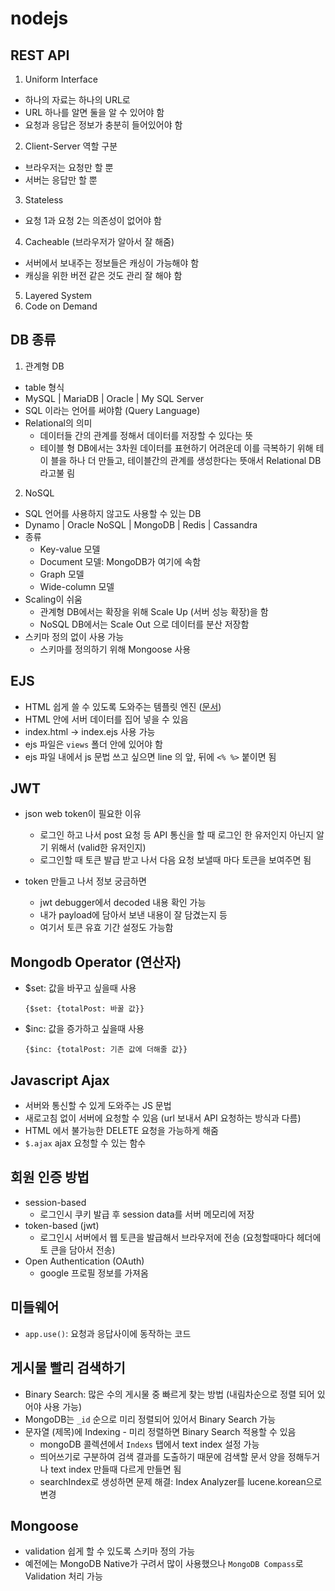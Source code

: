 # nodejs

## REST API

1. Uniform Interface

- 하나의 자료는 하나의 URL로
- URL 하나를 알면 둘을 알 수 있어야 함
- 요청과 응답은 정보가 충분히 들어있어야 함

2. Client-Server 역할 구분

- 브라우저는 요청만 할 뿐
- 서버는 응답만 할 뿐

3. Stateless

- 요청 1과 요청 2는 의존성이 없어야 함

4. Cacheable (브라우저가 알아서 잘 해줌)

- 서버에서 보내주는 정보들은 캐싱이 가능해야 함
- 캐싱을 위한 버전 같은 것도 관리 잘 해야 함

5. Layered System
6. Code on Demand

## DB 종류

1. 관계형 DB

- table 형식
- MySQL | MariaDB | Oracle | My SQL Server
- SQL 이라는 언어를 써야함 (Query Language)
- Relational의 의미
  - 데이터들 간의 관계를 정해서 데이터를 저장할 수 있다는 뜻
  - 테이블 형 DB에서는 3차원 데이터를 표현하기 어려운데 이를 극복하기 위해 테이
    블을 하나 더 만들고, 테이블간의 관계를 생성한다는 뜻애서 Relational DB라고불
    림

2. NoSQL

- SQL 언어를 사용하지 않고도 사용할 수 있는 DB
- Dynamo | Oracle NoSQL | MongoDB | Redis | Cassandra
- 종류
  - Key-value 모델
  - Document 모델: MongoDB가 여기에 속함
  - Graph 모델
  - Wide-column 모델
- Scaling이 쉬움
  - 관계형 DB에서는 확장을 위해 Scale Up (서버 성능 확장)을 함
  - NoSQL DB에서는 Scale Out 으로 데이터를 분산 저장함
- 스키마 정의 없이 사용 가능
  - 스키마를 정의하기 위해 Mongoose 사용

## EJS

- HTML 쉽게 쓸 수 있도록 도와주는 템플릿 엔진 ([문서](https://ejs.co/))
- HTML 안에 서버 데이터를 집어 넣을 수 있음
- index.html -> index.ejs 사용 가능
- ejs 파일은 `views` 폴더 안에 있어야 함
- ejs 파일 내에서 js 문법 쓰고 싶으면 line 의 앞, 뒤에 `<% %>` 붙이면 됨

## JWT

- json web token이 필요한 이유

  - 로그인 하고 나서 post 요청 등 API 통신을 할 때 로그인 한 유저인지 아닌지 알
    기 위해서 (valid한 유저인지)
  - 로그인할 때 토큰 발급 받고 나서 다음 요청 보낼때 마다 토큰을 보여주면 됨

- token 만들고 나서 정보 궁금하면
  - jwt debugger에서 decoded 내용 확인 가능
  - 내가 payload에 담아서 보낸 내용이 잘 담겼는지 등
  - 여기서 토큰 유효 기간 설정도 가능함

## Mongodb Operator (연산자)

- $set: 값을 바꾸고 싶을때 사용
  ```
  {$set: {totalPost: 바꿀 값}}
  ```
- $inc: 값을 증가하고 싶을때 사용
  ```
  {$inc: {totalPost: 기존 값에 더해줄 값}}
  ```

## Javascript Ajax

- 서버와 통신할 수 있게 도와주는 JS 문법
- 새로고침 없이 서버에 요청할 수 있음 (url 보내서 API 요청하는 방식과 다름)
- HTML 에서 불가능한 DELETE 요청을 가능하게 해줌
- `$.ajax` ajax 요청할 수 있는 함수

## 회원 인증 방법

- session-based
  - 로그인시 쿠키 발급 후 session data를 서버 메모리에 저장
- token-based (jwt)
  - 로그인시 서버에서 웹 토큰을 발급해서 브라우저에 전송 (요청할때마다 헤더에 토
    큰을 담아서 전송)
- Open Authentication (OAuth)
  - google 프로필 정보를 가져옴

## 미들웨어

- `app.use()`: 요청과 응답사이에 동작하는 코드

## 게시물 빨리 검색하기

- Binary Search: 많은 수의 게시물 중 빠르게 찾는 방법 (내림차순으로 정렬 되어 있
  어야 사용 가능)
- MongoDB는 `_id` 순으로 미리 정렬되어 있어서 Binary Search 가능
- 문자열 (제목)에 Indexing - 미리 정렬하면 Binary Search 적용할 수 있음
  - mongoDB 콜렉션에서 `Indexs` 탭에서 text index 설정 가능
  - 띄어쓰기로 구분하여 검색 결과를 도출하기 때문에 검색할 문서 양을 정해두거나
    text index 만들때 다르게 만들면 됨
  - searchIndex로 생성하면 문제 해결: Index Analyzer를 lucene.korean으로 변경

## Mongoose

- validation 쉽게 할 수 있도록 스키마 정의 가능
- 예전에는 MongoDB Native가 구려서 많이 사용했으나 `MongoDB Compass`로
  Validation 처리 가능
